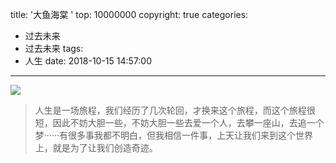 title: '大鱼海棠 '
top: 10000000
copyright: true
categories:
  - 过去未来
  - 过去未来
tags:
  - 人生
date: 2018-10-15 14:57:00
---
![](/images/15440638435859.jpg)
>人生是一场旅程，我们经历了几次轮回，才换来这个旅程，而这个旅程很短，因此不妨大胆一些，不妨大胆一些去爱一个人，去攀一座山，去追一个梦······有很多事我都不明白，但我相信一件事，上天让我们来到这个世界上，就是为了让我们创造奇迹。

<!--more-->

